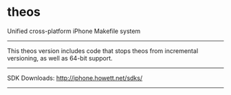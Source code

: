 theos
=====

Unified cross-platform iPhone Makefile system

_________________________________________________________________________________________________________

This theos version includes code that stops theos from incremental versioning, as well as 64-bit support.
_________________________________________________________________________________________________________

SDK Downloads: http://iphone.howett.net/sdks/

_________________________________________________________________________________________________________
